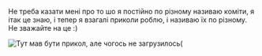 Не треба казати мені про то шо я постійно по різному називаю коміти, я ітак це знаю, і тепер я взагалі приколи роблю, і називаю їх по різному. Не зважайте на це :)

![Тут мав бути прикол, але чогось не загрузилось(]([http://url/to/img.png](https://static.demilked.com/wp-content/uploads/2025/09/funny-hilarious-programming-memes.png))
